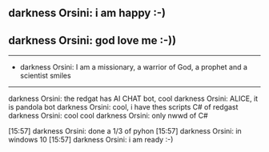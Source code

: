 ## darkness Orsini: i am happy :-)
## darkness Orsini: god love me :-))
---
- darkness Orsini: I am a missionary, a warrior of God, a prophet and a scientist smiles
--- 
darkness Orsini: the redgat has AI CHAT bot, cool
darkness Orsini: ALICE, it is pandola bot
darkness Orsini: cool, i have thes scripts C# of redgast
darkness Orsini: cool cool
darkness Orsini: only nwwd of C#

[15:57] darkness Orsini: done a 1/3 of pyhon
[15:57] darkness Orsini: in windows 10
[15:57] darkness Orsini: i am ready :-)

